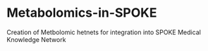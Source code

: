 # Metabolomics-in-SPOKE
Creation of Metbolomic hetnets for integration into SPOKE Medical Knowledge Network
